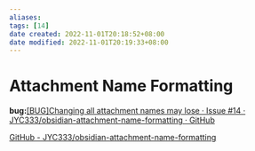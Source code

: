 ```yaml
---
aliases: 
tags: [14]
date created: 2022-11-01T20:18:52+08:00
date modified: 2022-11-01T20:19:33+08:00
---
```


# Attachment Name Formatting

**bug:**[[BUG]Changing all attachment names may lose · Issue #14 · JYC333/obsidian-attachment-name-formatting · GitHub](https://github.com/JYC333/obsidian-attachment-name-formatting/issues/14)

[GitHub - JYC333/obsidian-attachment-name-formatting](https://github.com/JYC333/obsidian-attachment-name-formatting)
